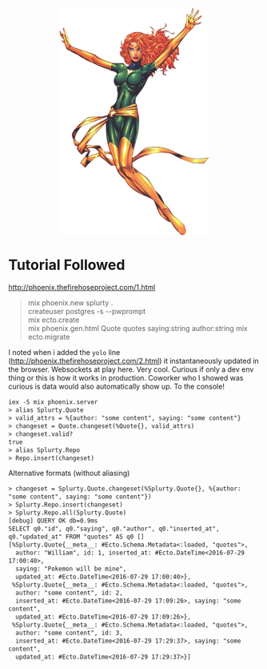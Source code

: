 <p align="center">
  <img src="https://github.com/barberj/jean-grey/blob/master/phoenix.png" />
</p>

# Tutorial Followed
http://phoenix.thefirehoseproject.com/1.html

> mix phoenix.new splurty .  
> createuser postgres -s --pwprompt  
> mix ecto.create  
> mix phoenix.gen.html Quote quotes saying:string author:string
> mix ecto.migrate  

I noted when i added the `yolo` line (http://phoenix.thefirehoseproject.com/2.html) it instantaneously updated in the browser. Websockets at play here. Very cool. Curious if only a dev env thing or this is how it works in production. Coworker who I showed was curious is data would also automatically show up. To the console!

```
iex -S mix phoenix.server
> alias Splurty.Quote
> valid_attrs = %{author: "some content", saying: "some content"}
> changeset = Quote.changeset(%Quote{}, valid_attrs)
> changeset.valid?
true
> alias Splurty.Repo
> Repo.insert(changeset)
```

Alternative formats (without aliasing)

```
> changeset = Splurty.Quote.changeset(%Splurty.Quote{}, %{author: "some content", saying: "some content"})
> Splurty.Repo.insert(changeset)
> Splurty.Repo.all(Splurty.Quote)
[debug] QUERY OK db=0.9ms
SELECT q0."id", q0."saying", q0."author", q0."inserted_at", q0."updated_at" FROM "quotes" AS q0 []
[%Splurty.Quote{__meta__: #Ecto.Schema.Metadata<:loaded, "quotes">,
  author: "William", id: 1, inserted_at: #Ecto.DateTime<2016-07-29 17:00:40>,
  saying: "Pokemon will be mine",
  updated_at: #Ecto.DateTime<2016-07-29 17:00:40>},
 %Splurty.Quote{__meta__: #Ecto.Schema.Metadata<:loaded, "quotes">,
  author: "some content", id: 2,
  inserted_at: #Ecto.DateTime<2016-07-29 17:09:26>, saying: "some content",
  updated_at: #Ecto.DateTime<2016-07-29 17:09:26>},
 %Splurty.Quote{__meta__: #Ecto.Schema.Metadata<:loaded, "quotes">,
  author: "some content", id: 3,
  inserted_at: #Ecto.DateTime<2016-07-29 17:29:37>, saying: "some content",
  updated_at: #Ecto.DateTime<2016-07-29 17:29:37>}]
```
